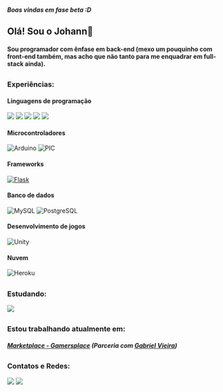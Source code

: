 ##### Boas vindas em fase beta :D

## Olá! Sou o Johann👋
#### Sou programador com ênfase em back-end (mexo um pouquinho com front-end também, mas acho que não tanto para me enquadrar em full-stack ainda).

## <!-- Linha de divisão -->
### Experiências:
#### Linguagens de programação
![](https://img.shields.io/badge/C%23(Unity)-239120?style=for-the-badge&logo=c-sharp&logoColor=white)
![](https://img.shields.io/badge/C(PIC)-00599C?style=for-the-badge&logo=c&logoColor=white)
![](https://img.shields.io/badge/C%2B%2B(Arduino)-00599C?style=for-the-badge&logo=c%2B%2B&logoColor=white)
![](https://img.shields.io/badge/Python-3776AB?style=for-the-badge&logo=python&logoColor=white)
![](https://img.shields.io/badge/HTML5(Jinja2)-E34F26?style=for-the-badge&logo=html5&logoColor=white)

#### Microcontroladores
![Arduino](https://img.shields.io/badge/Arduino-00979D?style=for-the-badge&logo=Arduino&logoColor=white)
![PIC](https://img.shields.io/badge/PIC-FA7343?style=for-the-badge&logo=PIC&logoColor=white)

#### Frameworks
[![Flask](https://img.shields.io/badge/Flask-000000?style=for-the-badge&logo=flask&logoColor=white)](https://github.com/Jherrerocavadas/Marketplace_Gamersplace)

#### Banco de dados
![MySQL](https://img.shields.io/badge/MySQL-00000F?style=for-the-badge&logo=mysql&logoColor=white)
![PostgreSQL](https://img.shields.io/badge/PostgreSQL-316192?style=for-the-badge&logo=postgresql&logoColor=white)

#### Desenvolvimento de jogos
![Unity](https://img.shields.io/badge/Unity-100000?style=for-the-badge&logo=unity&logoColor=white)

#### Nuvem
![Heroku](https://img.shields.io/badge/Heroku-430098?style=for-the-badge&logo=heroku&logoColor=white)

<!-- ##### |-----|  Python: Mediano  |-----|  C++ (Arduino): Mediano  |-----|  C# (Unity): Básico  |-----|  SQL(MySQL e PostgreSQL): Básico  |-----| -->

## <!-- Linha de divisão -->
### Estudando:
![](https://img.shields.io/badge/Python-3776AB?style=for-the-badge&logo=python&logoColor=white)


## <!-- Linha de divisão -->
### Estou trabalhando atualmente em:
##### [Marketplace - Gamersplace](https://github.com/Jherrerocavadas/Marketplace-Gamersplace) (Parceria com [Gabriel Vieira](https://github.com/vieiracodes/))


## <!-- Linha de divisão -->
### Contatos e Redes:
[![](https://img.shields.io/badge/LinkedIn-0077B5?style=for-the-badge&logo=linkedin&logoColor=white)](https://www.linkedin.com/in/jherrerocavadas/)
[![](https://img.shields.io/badge/Gmail-D14836?style=for-the-badge&logo=gmail&logoColor=white)](mailto:jherrerocavadas@gmail.com?Subject=contato%20Linkedin)

	
<!--
**Jherrerocavadas/Jherrerocavadas** is a ✨ _special_ ✨ repository because its `README.md` (this file) appears on your GitHub profile.

Here are some ideas to get you started:

- 🔭 I’m currently working on ...
- 🌱 I’m currently learning ...
- 👯 I’m looking to collaborate on ...
- 🤔 I’m looking for help with ...
- 💬 Ask me about ...
- 📫 How to reach me: ...
- 😄 Pronouns: ...
- ⚡ Fun fact: ...
-->

